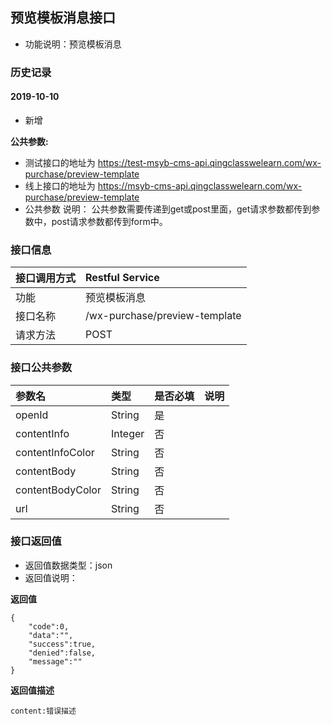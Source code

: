 ## 预览模板消息接口
+ 功能说明：预览模板消息

### 历史记录

#### 2019-10-10 
- 新增

**公共参数:**
+ 测试接口的地址为 https://test-msyb-cms-api.qingclasswelearn.com/wx-purchase/preview-template
+ 线上接口的地址为 https://msyb-cms-api.qingclasswelearn.com/wx-purchase/preview-template
+ 公共参数 说明： 公共参数需要传递到get或post里面，get请求参数都传到参数中，post请求参数都传到form中。

### 接口信息
|接口调用方式 	|	Restful Service									|
|:--------------|:--------------------------------------------------|
|功能	     	| 预览模板消息			    						|
|接口名称		|/wx-purchase/preview-template						|
|请求方法		|POST					    						|

### 接口公共参数
|参数名		   		|类型					|是否必填	|说明			    					|
|:------------------|:----------------------|:----------|:--------------------------------------|
|openId			   	|String					|	是	  	|		      	  						|
|contentInfo		|Integer				|	否		|										|
|contentInfoColor	|String					|	否		|										|
|contentBody		|String					|	否		|			  							|  
|contentBodyColor	|String					|	否		|										|
|url				|String					|	否		| 										|

### 接口返回值
+ 返回值数据类型：json
+ 返回值说明：

**返回值**  

```
{
    "code":0,
    "data":"",
    "success":true,
    "denied":false,
    "message":""
}
```

**返回值描述**  

```
content:错误描述
```